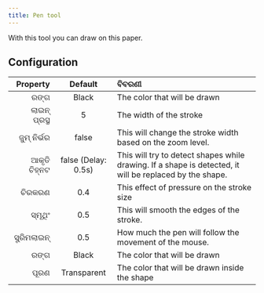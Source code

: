 ```yaml
---
title: Pen tool
---
```


With this tool you can draw on this paper.

## Configuration

|     Property |                                 Default                                | ବିବରଣୀ                                                                                                                                  |
| -----------: | :--------------------------------------------------------------------: | :-------------------------------------------------------------------------------------------------------------------------------------- |
|         ରଙ୍ଗ |                                  Black                                 | The color that will be drawn                                                                                                            |
| ଲାଇନ୍ ପ୍ରସ୍ଥ |                                    5                                   | The width of the stroke                                                                                                                 |
|  ଜୁମ୍ ନିର୍ଭର |                                  false                                 | This will change the stroke width based on the zoom level.                                                              |
| ଆକୃତି ଚିହ୍ନଟ | false (Delay: 0.5s) | This will try to detect shapes while drawing. If a shape is detected, it will be replaced by the shape. |
|       ଚିରକରଣ |                           0.4                          | This effect of pressure on the stroke size                                                                                              |
|      ସ୍ମୂଥିଂ |                           0.5                          | This will smooth the edges of the stroke.                                                                               |
| ସ୍ଟ୍ରିମଲାଇନ୍ |                           0.5                          | How much the pen will follow the movement of the mouse.                                                                 |
|         ରଙ୍ଗ |                                  Black                                 | The color that will be drawn                                                                                                            |
|         ପୂରଣ |                               Transparent                              | The color that will be drawn inside the shape                                                                                           |
